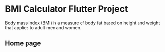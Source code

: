 # BMI Calculator Flutter Project

Body mass index (BMI) is a measure of body fat based on height and weight that applies to adult men and women.

## Home page
